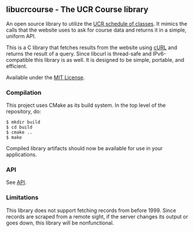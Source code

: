 ## libucrcourse - The UCR Course library
An open source library to utilize the [UCR schedule of classes](http://student08.ucr.edu/em/classes/ScheduleNew/Index.aspx?browse=Browse0). It mimics the calls that the website uses to ask for course data and returns it in a simple, uniform API.

This is a C library that fetches results from the website using [cURL](https://curl.haxx.se) and returns the result of a query. Since libcurl is thread-safe and IPv6-compatible this library is as well. It is designed to be simple, portable, and efficient.

Available under the [MIT License](LICENSE.md).

### Compilation
This project uses CMake as its build system. In the top level of the repository, do:
```
$ mkdir build
$ cd build
$ cmake ..
$ make
```
Compiled library artifacts should now be available for use in your applications.

### API
See [API](API.txt).

### Limitations
This library does not support fetching records from before 1999. Since records are scraped from a remote sight,
if the server changes its output or goes down, this library will be nonfunctional.

